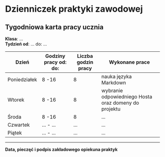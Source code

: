 # Dzienniczek praktyki zawodowej
## Tygodniowa karta pracy ucznia
**Klasa**: ...  
**Tydzień od**: ... do: ...

| **Dzień**     | **Godziny pracy od: do:** | **Liczba godzin pracy** | **Wykonane prace** |
|---------------|---------------------------|-------------------------|--------------------|
| Poniedziałek  | 8 -16                      | 8                       | nauka języka Markdown|
| Wtorek        | 8 -16                      | 8                       | wybranie odpowiedniego Hosta oraz domeny do projektu |
| Środa         | 8 -16                      | 8                       | ...                |
| Czwartek      | ... - ...                  | ...                       | ...                |
| Piątek        | ... - ...                  | ...                     | ...                |

------------

**Data, pieczęć i podpis zakładowego opiekuna praktyk**

